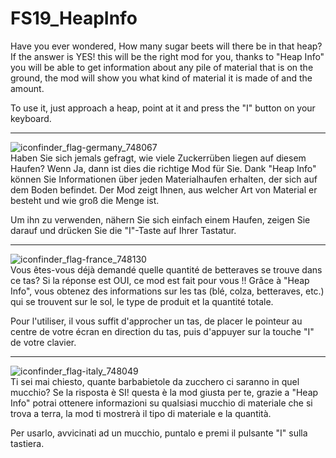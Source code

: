 # FS19_HeapInfo

Have you ever wondered, How many sugar beets will there be in that heap?
If the answer is YES! this will be the right mod for you, thanks to "Heap Info" you will be able to get information about any pile of material that is on the ground, the mod will show you what kind of material it is made of and the amount.

To use it, just approach a heap, point at it and press the "I" button on your keyboard.

---
![iconfinder_flag-germany_748067](https://user-images.githubusercontent.com/7534621/114938948-08f06580-9e40-11eb-9bd9-cd9733f1c6bc.png)  
Haben Sie sich jemals gefragt, wie viele Zuckerrüben liegen auf diesem Haufen?
Wenn Ja, dann ist dies die richtige Mod für Sie. Dank "Heap Info" können Sie Informationen über jeden Materialhaufen erhalten, der sich auf dem Boden befindet. Der Mod zeigt Ihnen, aus welcher Art von Material er besteht und wie groß die Menge ist.

Um ihn zu verwenden, nähern Sie sich einfach einem Haufen, zeigen Sie darauf und drücken Sie die "I"-Taste auf Ihrer Tastatur.

---
![iconfinder_flag-france_748130](https://user-images.githubusercontent.com/7534621/114938931-02fa8480-9e40-11eb-84bb-b0c216000de9.png)  
Vous êtes-vous déjà demandé quelle quantité de betteraves se trouve dans ce tas?
Si la réponse est OUI, ce mod est fait pour vous !! Grâce à "Heap Info", vous obtenez des informations sur les tas (blé, colza, betteraves, etc.) qui se trouvent sur le sol, le type de produit et la quantité totale.

Pour l'utiliser, il vous suffit d'approcher un tas, de placer le pointeur au centre de votre écran en direction du tas, puis d'appuyer sur la touche "I" de votre clavier.

---
![iconfinder_flag-italy_748049](https://user-images.githubusercontent.com/7534621/114938787-d3e41300-9e3f-11eb-9554-0e40597cec5d.png)  
Ti sei mai chiesto, quante barbabietole da zucchero ci saranno in quel mucchio?
Se la risposta è SI! questa è la mod giusta per te, grazie a "Heap Info" potrai ottenere informazioni su qualsiasi mucchio di materiale che si trova a terra, la mod ti mostrerà il tipo di materiale e la quantità.

Per usarlo, avvicinati ad un mucchio, puntalo e premi il pulsante "I" sulla tastiera.
